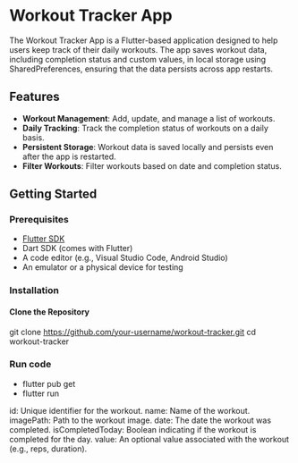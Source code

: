 # Workout Tracker App

The Workout Tracker App is a Flutter-based application designed to help users keep track of their daily workouts. The app saves workout data, including completion status and custom values, in local storage using SharedPreferences, ensuring that the data persists across app restarts.

## Features

- **Workout Management**: Add, update, and manage a list of workouts.
- **Daily Tracking**: Track the completion status of workouts on a daily basis.
- **Persistent Storage**: Workout data is saved locally and persists even after the app is restarted.
- **Filter Workouts**: Filter workouts based on date and completion status.

## Getting Started

### Prerequisites

- [Flutter SDK](https://flutter.dev/docs/get-started/install)
- Dart SDK (comes with Flutter)
- A code editor (e.g., Visual Studio Code, Android Studio)
- An emulator or a physical device for testing

### Installation
#### Clone the Repository
git clone https://github.com/your-username/workout-tracker.git
cd workout-tracker
### Run code
- flutter pub get
- flutter run

id: Unique identifier for the workout.
name: Name of the workout.
imagePath: Path to the workout image.
date: The date the workout was completed.
isCompletedToday: Boolean indicating if the workout is completed for the day.
value: An optional value associated with the workout (e.g., reps, duration).
